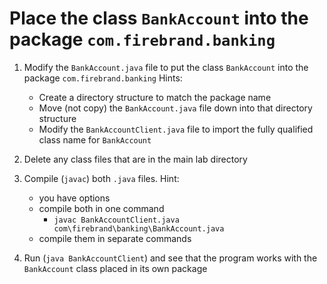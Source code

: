 # Place the class `BankAccount` into the package `com.firebrand.banking`

1. Modify the `BankAccount.java` file to put the class `BankAccount` into the package `com.firebrand.banking`
Hints:
    - Create a directory structure to match the package name
    - Move (not copy) the `BankAccount.java` file down into that directory structure
    - Modify the `BankAccountClient.java` file to import the fully qualified class name for `BankAccount`

1. Delete any class files that are in the main lab directory
1. Compile (`javac`) both `.java` files.  Hint:
    - you have options
    - compile both in one command
        - `javac BankAccountClient.java com\firebrand\banking\BankAccount.java`
    - compile them in separate commands
1. Run (`java BankAccountClient`) and see that the program works with the `BankAccount` class placed in its own package

